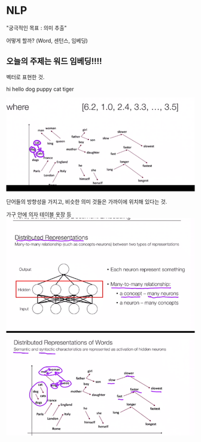 # NLP 
"궁극적인 목표 : 의미 추출"

어떻게 할까?
(Word, 센턴스, 임베딩)

## 오늘의 주제는 워드 임베딩!!!!
벡터로 표현한 것. 

hi hello
dog puppy 
cat tiger 

![jw.png](img/jw.png)

단어들의 방향성을 가지고, 비슷한 의미 것들은 가까이에 위치해 있다는 것. 

가구 안에 의자 테이블 옷장 등 
![many.png](img/manytomany.PNG)

![relation.png](img/relation.PNG)
